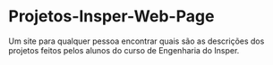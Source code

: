 # Projetos-Insper-Web-Page
Um site para qualquer pessoa encontrar quais são as descrições dos projetos feitos pelos alunos do curso de Engenharia do Insper.
